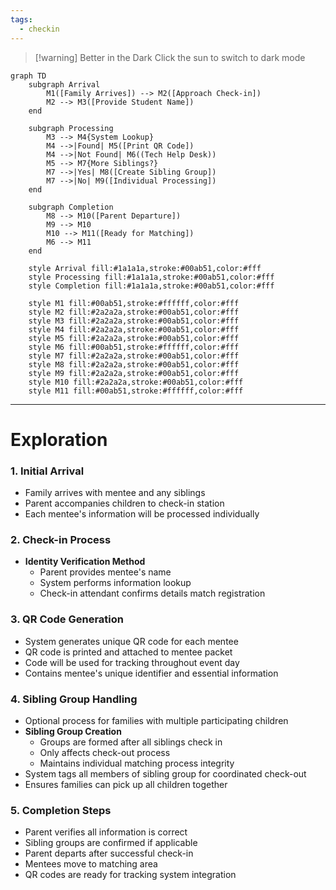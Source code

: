 ```yaml
---
tags:
  - checkin
---
```


> [!warning] Better in the Dark
> Click the sun to switch to dark mode


```mermaid
graph TD
    subgraph Arrival
        M1([Family Arrives]) --> M2([Approach Check-in])
        M2 --> M3([Provide Student Name])
    end

    subgraph Processing
        M3 --> M4{System Lookup}
        M4 -->|Found| M5([Print QR Code])
        M4 -->|Not Found| M6((Tech Help Desk))
        M5 --> M7{More Siblings?}
        M7 -->|Yes| M8([Create Sibling Group])
        M7 -->|No| M9([Individual Processing])
    end

    subgraph Completion
        M8 --> M10([Parent Departure])
        M9 --> M10
        M10 --> M11([Ready for Matching])
        M6 --> M11
    end

    style Arrival fill:#1a1a1a,stroke:#00ab51,color:#fff
    style Processing fill:#1a1a1a,stroke:#00ab51,color:#fff
    style Completion fill:#1a1a1a,stroke:#00ab51,color:#fff
    
    style M1 fill:#00ab51,stroke:#ffffff,color:#fff
    style M2 fill:#2a2a2a,stroke:#00ab51,color:#fff
    style M3 fill:#2a2a2a,stroke:#00ab51,color:#fff
    style M4 fill:#2a2a2a,stroke:#00ab51,color:#fff
    style M5 fill:#2a2a2a,stroke:#00ab51,color:#fff
    style M6 fill:#00ab51,stroke:#ffffff,color:#fff
    style M7 fill:#2a2a2a,stroke:#00ab51,color:#fff
    style M8 fill:#2a2a2a,stroke:#00ab51,color:#fff
    style M9 fill:#2a2a2a,stroke:#00ab51,color:#fff
    style M10 fill:#2a2a2a,stroke:#00ab51,color:#fff
    style M11 fill:#00ab51,stroke:#ffffff,color:#fff
```
---
# Exploration
### 1. Initial Arrival
- Family arrives with mentee and any siblings
- Parent accompanies children to check-in station
- Each mentee's information will be processed individually
### 2. Check-in Process
- **Identity Verification Method**
    - Parent provides mentee's name
    - System performs information lookup
    - Check-in attendant confirms details match registration
### 3. QR Code Generation
- System generates unique QR code for each mentee
- QR code is printed and attached to mentee packet
- Code will be used for tracking throughout event day
- Contains mentee's unique identifier and essential information
### 4. Sibling Group Handling
- Optional process for families with multiple participating children
- **Sibling Group Creation**
    - Groups are formed after all siblings check in
    - Only affects check-out process
    - Maintains individual matching process integrity
- System tags all members of sibling group for coordinated check-out
- Ensures families can pick up all children together
### 5. Completion Steps
- Parent verifies all information is correct
- Sibling groups are confirmed if applicable
- Parent departs after successful check-in
- Mentees move to matching area
- QR codes are ready for tracking system integration